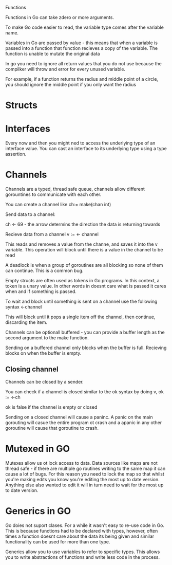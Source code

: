 Functions 

Functions in Go can take zdero or more arguments. 

To make Go code easier to read, the variable type comes after the variable name. 

Variables in Go are passed by value - this means that when a variable is passed into a function that function recieves a copy of the variable. The function is unable to mutate the original data 

In go you need to ignore all return values that you do not use because the compilker will throw and error for every unused variable. 

For example, if a function returns the radius and middle point of a circle, you should ignore the middle point if you only want the radius 

# Structs 

# Interfaces 

Every now and then you might ned to access the underlying type of an interface value. You can cast an interface to its underlying type using a type assertion. 

# Channels 

Channels are a typed, thread safe queue, channels allow different gorountines to communicate with each other. 

You can create a channel like ch:= make(chan int)

Send data to a channel:

ch <- 69 - the arrow determins the direction the data is returning towards 

Recieve data from a channel v := <- channel 

This reads and removes a value from the channe, and saves it into the v variable. This operation will  block until there is a value in the channel to be read 

A deadlock is when a group of goroutines are all blocking so none of them can continue. This is a common bug. 

Empty structs are often used as tokens in Go programs. In this context, a token is a unary value. In other words in doesnt care what is passed it cares when and if something is passed. 

To wait and block until something is sent on a channel use the following syntax 
<-channel 

This will block until it pops a single item off the channel, then continue, discarding the item. 

Channels can be optionall buffered - you can provide a buffer length as the second argument to the make function. 

Sending on a buffered channel only blocks when the buffer is full. Recieving blocks on when the buffer is empty. 

## Closing channel 
Channels can be closed by a sender. 

You can check if a channel is closed similar to the ok syntax by doing v, ok := <-ch 

ok is false if the channel is empty or closed 

Sending on a closed channel will cause a paninc. A panic on the main gorouting will casue the entire program ot crash and a apanic in any other goroutine will cause that goroutine to crash. 

# Mutexed in GO 

Mutexes allow us ot lock access to data. Data sources like maps are not thread safe - if there are multiple go routines writing to the same map it can cause a lot of bugs. For this reason you need to lock the map so that whilst you're making edits you know you're editing the most up to date version. Anything else also wanted to edit it will in turn need to wait for the most up to date version. 

# Generics in GO 

Go doies not suport clases. For a while it wasn't easy to re-use code in Go. This is because functions had to be declared with types, however, often times a function doesnt care about the data its being given and similar functionality can be used for more than one type. 

Generics allow you to use variables to refer to specific types. This allows you to write abstractions of functions and write less code in the process.

 



